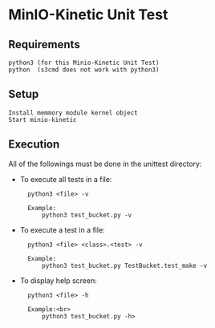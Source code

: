 # MinIO-Kinetic Unit Test

## Requirements
    python3 (for this Minio-Kinetic Unit Test)
    python  (s3cmd does not work with python3)

## Setup
    Install memmory module kernel object
    Start minio-kinetic

## Execution 
All of the followings must be done in the unittest directory:

- To execute all tests in a file:

        python3 <file> -v

        Example:
            python3 test_bucket.py -v

- To execute a test in a file:

        python3 <file> <class>.<test> -v

        Example:
            python3 test_bucket.py TestBucket.test_make -v

- To display help screen:

        python3 <file> -h

        Example:<br>
            python3 test_bucket.py -h>
